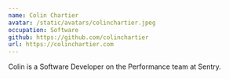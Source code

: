 ```yaml
---
name: Colin Chartier
avatar: /static/avatars/colinchartier.jpeg
occupation: Software
github: https://github.com/colinchartier
url: https://colinchartier.com
---
```


Colin is a Software Developer on the Performance team at Sentry.
